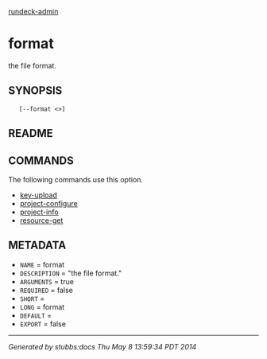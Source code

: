 [rundeck-admin](../../index.html)

# format

the file format.

## SYNOPSIS

       [--format <>]

## README



## COMMANDS

The following commands use this option.

* [key-upload](../../commands/key-upload/index.html)
* [project-configure](../../commands/project-configure/index.html)
* [project-info](../../commands/project-info/index.html)
* [resource-get](../../commands/resource-get/index.html)

## METADATA

* `NAME` = format
* `DESCRIPTION` = "the file format."
* `ARGUMENTS` = true
* `REQUIRED` = false
* `SHORT` = 
* `LONG` = format
* `DEFAULT` = 
* `EXPORT` = false

----

*Generated by stubbs:docs Thu May  8 13:59:34 PDT 2014*

